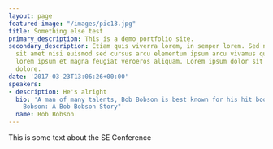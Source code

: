 ```yaml
---
layout: page
featured-image: "/images/pic13.jpg"
title: Something else test
primary_description: This is a demo portfolio site.
secondary_description: Etiam quis viverra lorem, in semper lorem. Sed nisl arcu euismod
  sit amet nisi euismod sed cursus arcu elementum ipsum arcu vivamus quis venenatis
  lorem ipsum et magna feugiat veroeros aliquam. Lorem ipsum dolor sit amet nullam
  dolore.
date: '2017-03-23T13:06:26+00:00'
speakers:
- description: He's alright
  bio: 'A man of many talents, Bob Bobson is best known for his hit book "Being Bob
    Bobson: A Bob Bobson Story"'
  name: Bob Bobson
---
```

This is some text about the SE Conference